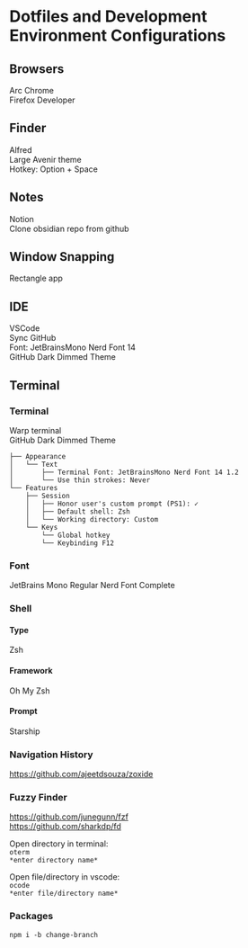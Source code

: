 # Dotfiles and Development Environment Configurations
## Browsers
Arc
Chrome  
Firefox Developer  

## Finder
Alfred  
Large Avenir theme  
Hotkey: Option + Space  

## Notes
Notion  
Clone obsidian repo from github  

## Window Snapping
Rectangle app  

## IDE
VSCode  
Sync GitHub  
Font: JetBrainsMono Nerd Font 14  
GitHub Dark Dimmed Theme  

## Terminal
### Terminal
Warp terminal  
GitHub Dark Dimmed Theme  

``` Settings
├── Appearance
│   └── Text
│       ├── Terminal Font: JetBrainsMono Nerd Font 14 1.2
│       └── Use thin strokes: Never
└── Features
    ├── Session
    │   ├── Honor user's custom prompt (PS1): ✓
    │   ├── Default shell: Zsh
    │   └── Working directory: Custom
    └── Keys
        └── Global hotkey
        └── Keybinding F12
```

### Font
JetBrains Mono Regular Nerd Font Complete  

### Shell
#### Type
Zsh  
#### Framework
Oh My Zsh  
#### Prompt
Starship  

### Navigation History
https://github.com/ajeetdsouza/zoxide  

### Fuzzy Finder
https://github.com/junegunn/fzf  
https://github.com/sharkdp/fd  

Open directory in terminal:  
	`oterm `  
	`*enter directory name*`

Open file/directory in vscode:  
	`ocode`  
	`*enter file/directory name*`


### Packages
`npm i -b change-branch`  

